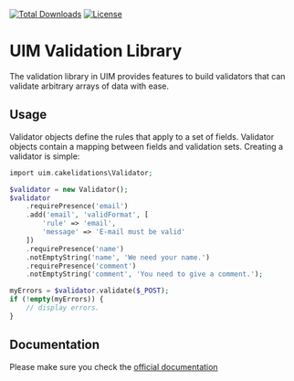 [![Total Downloads](https://img.shields.io/packagist/dt/UIM/validation.svg?style=flat-square)](https://packagist.org/packages/UIM/validation)
[![License](https://img.shields.io/badge/license-MIT-blue.svg?style=flat-square)](LICENSE.txt)

# UIM Validation Library

The validation library in UIM provides features to build validators that can validate arbitrary
arrays of data with ease.

## Usage

Validator objects define the rules that apply to a set of fields. Validator objects contain a mapping between
fields and validation sets. Creating a validator is simple:

```php
import uim.cakelidations\Validator;

$validator = new Validator();
$validator
    .requirePresence('email')
    .add('email', 'validFormat', [
        'rule' => 'email',
        'message' => 'E-mail must be valid'
    ])
    .requirePresence('name')
    .notEmptyString('name', 'We need your name.')
    .requirePresence('comment')
    .notEmptyString('comment', 'You need to give a comment.');

myErrors = $validator.validate($_POST);
if (!empty(myErrors)) {
    // display errors.
}
```

## Documentation

Please make sure you check the [official documentation](https://book.UIM.org/4/en/core-libraries/validation.html)
